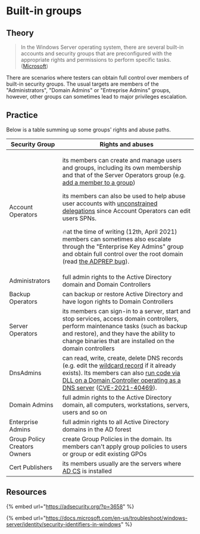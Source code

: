 # Built-in groups

## Theory

> In the Windows Server operating system, there are several built-in accounts and security groups that are preconfigured with the appropriate rights and permissions to perform specific tasks. ([Microsoft](https://docs.microsoft.com/en-us/previous-versions/windows/it-pro/windows-server-2012-R2-and-2012/dn579255\(v=ws.11\)?redirectedfrom=MSDN))

There are scenarios where testers can obtain full control over members of built-in security groups. The usual targets are members of the "Administrators", "Domain Admins" or "Entreprise Admins" groups, however, other groups can sometimes lead to major privileges escalation.

## Practice

Below is a table summing up some groups' rights and abuse paths.

| Security Group               | Rights and abuses                                                                                                                                                                                                                                                                                                                                                                                                                                                                                                                                                                                                                                                                                                                                                                     |
| ---------------------------- | ------------------------------------------------------------------------------------------------------------------------------------------------------------------------------------------------------------------------------------------------------------------------------------------------------------------------------------------------------------------------------------------------------------------------------------------------------------------------------------------------------------------------------------------------------------------------------------------------------------------------------------------------------------------------------------------------------------------------------------------------------------------------------------- |
| Account Operators            | <p>its members can create and manage users and groups, including its own membership and that of the Server Operators group (e.g. <a href="access-controls/addmember.md">add a member to a group</a>)</p><p></p><p>its members can also be used to help abuse user accounts with <a href="kerberos/delegations/#unconstrained-delegations">unconstrained delegations</a> since Account Operators can edit users SPNs.</p><p></p><p><span data-gb-custom-inline data-tag="emoji" data-code="1f525">🔥</span>at the time of writing (12th, April 2021) members can sometimes also escalate through the "Enterprise Key Admins" group and obtain full control over the root domain (read <a href="https://secureidentity.se/adprep-bug-in-windows-server-2016/">the ADPREP bug</a>). </p> |
| Administrators               | full admin rights to the Active Directory domain and Domain Controllers                                                                                                                                                                                                                                                                                                                                                                                                                                                                                                                                                                                                                                                                                                               |
| Backup Operators             | can backup or restore Active Directory and have logon rights to Domain Controllers                                                                                                                                                                                                                                                                                                                                                                                                                                                                                                                                                                                                                                                                                                    |
| Server Operators             | its members can sign-in to a server, start and stop services, access domain controllers, perform maintenance tasks (such as backup and restore), and they have the ability to change binaries that are installed on the domain controllers                                                                                                                                                                                                                                                                                                                                                                                                                                                                                                                                            |
| DnsAdmins                    | can read, write, create, delete DNS records (e.g. edit the [wildcard record](mitm-and-coerced-authentications/adidns-spoofing.md#manual-record-manipulation) if it already exists). Its members can also [run code via DLL on a Domain Controller operating as a DNS server](https://medium.com/@esnesenon/feature-not-bug-dnsadmin-to-dc-compromise-in-one-line-a0f779b8dc83) ([CVE-2021-40469](https://msrc.microsoft.com/update-guide/vulnerability/CVE-2021-40469)).                                                                                                                                                                                                                                                                                                              |
| Domain Admins                | full admin rights to the Active Directory domain, all computers, workstations, servers, users and so on                                                                                                                                                                                                                                                                                                                                                                                                                                                                                                                                                                                                                                                                               |
| Enterprise Admins            | full admin rights to all Active Directory domains in the AD forest                                                                                                                                                                                                                                                                                                                                                                                                                                                                                                                                                                                                                                                                                                                    |
| Group Policy Creators Owners | create Group Policies in the domain. Its members can't apply group policies to users or group or edit existing GPOs                                                                                                                                                                                                                                                                                                                                                                                                                                                                                                                                                                                                                                                                   |
| Cert Publishers              | its members usually are the servers where [AD CS](ad-cs/) is installed                                                                                                                                                                                                                                                                                                                                                                                                                                                                                                                                                                                                                                                                                                                |

## Resources

{% embed url="https://adsecurity.org/?p=3658" %}

{% embed url="https://docs.microsoft.com/en-us/troubleshoot/windows-server/identity/security-identifiers-in-windows" %}

